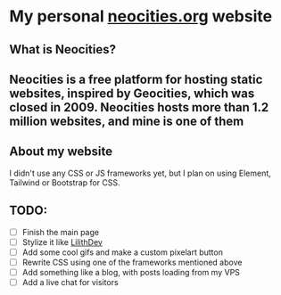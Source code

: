 # My personal [neocities.org](https://neocities.org "Neocities") website

## What is Neocities?

Neocities is a free platform for hosting static websites,
 inspired by Geocities, which was closed in 2009.
Neocities hosts more than 1.2 million websites, and mine is one of them
---
## About my website

I didn't use any CSS or JS frameworks yet, but I plan on using 
Element, Tailwind or Bootstrap for CSS.

## TODO:
- [ ] Finish the main page
- [ ] Stylize it like [LilithDev](https://lilithdev.neocities.org "LilithDev")
- [ ] Add some cool gifs and make a custom pixelart button
- [ ] Rewrite CSS using one of the frameworks mentioned above
- [ ] Add something like a blog, with posts loading from my VPS
- [ ] Add a live chat for visitors